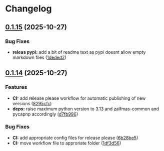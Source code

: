 # Changelog

## [0.1.15](https://github.com/zalf-rpm/mas_python_services/compare/v0.1.14...v0.1.15) (2025-10-27)


### Bug Fixes

* **releas pypi:** add a bit of readme text as pypi doesnt allow empty markdown files ([1deded2](https://github.com/zalf-rpm/mas_python_services/commit/1deded277629d706148f69b21b2638f0acae9ec4))

## [0.1.14](https://github.com/zalf-rpm/mas_python_services/compare/v0.1.13...v0.1.14) (2025-10-27)


### Features

* **CI:** add release please workflow for automatic publishing of new versions ([8295cfc](https://github.com/zalf-rpm/mas_python_services/commit/8295cfcd7a2efeb03b40945ac93a8d98afa917f7))
* **deps:** raise maximum python version to 3.13 and zalfmas-common and pycapnp accordingly ([d7fb996](https://github.com/zalf-rpm/mas_python_services/commit/d7fb996a8d55f59842feee09cd0a1108171f0da9))


### Bug Fixes

* **CI:** add appropriate config files for release please ([6b28be5](https://github.com/zalf-rpm/mas_python_services/commit/6b28be5895ef73a483672a773499866df8ca4eb8))
* **CI:** move workflow file to approriate folder ([1df3d56](https://github.com/zalf-rpm/mas_python_services/commit/1df3d563996897d45545beeb88a42e376af91929))

